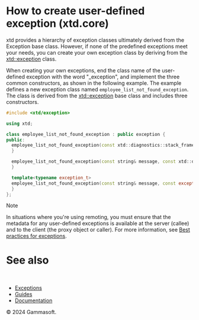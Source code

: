 # How to create user-defined exception (xtd.core)

xtd provides a hierarchy of exception classes ultimately derived from the Exception base class. 
However, if none of the predefined exceptions meet your needs, you can create your own exception class by deriving from the [xtd::exception](https://gammasoft71.github.io/xtd/reference_guides/latest/classxtd_1_1exception.html) class.

When creating your own exceptions, end the class name of the user-defined exception with the word "_exception", and implement the three common constructors, as shown in the following example. 
The example defines a new exception class named `employee_list_not_found_exception`. The class is derived from the [xtd::exception](https://gammasoft71.github.io/xtd/reference_guides/latest/classxtd_1_1exception.html) base class and includes three constructors.

```cpp
#include <xtd/exception>

using xtd;

class employee_list_not_found_exception : public exception {
public:
  employee_list_not_found_exception(const xtd::diagnostics::stack_frame& stack_frame = xtd::diagnostics::stack_frame::empty()) : exception {"The employee list does not exist."_t, stack_frame} {
  }

  employee_list_not_found_exception(const string& message, const xtd::diagnostics::stack_frame& stack_frame = xtd::diagnostics::stack_frame::empty()) : exception {message, stack_frame} {
  }

  template<typename exception_t>
  employee_list_not_found_exception(const string& message, const exception_t& inner, const xtd::diagnostics::stack_frame& stack_frame = xtd::diagnostics::stack_frame::empty()) : exception(message, inner, stack_frame) {
  }
};
```

> [!NOTE]
> In situations where you're using remoting, you must ensure that the metadata for any user-defined exceptions is available at the server (callee) and to the client (the proxy object or caller). 
> For more information, see [Best practices for exceptions](/docs/documentation/Guides/xtd.core/Exceptions/exceptions_best_practices).

# See also
​
* [Exceptions](/docs/documentation/Guides/xtd.core/Exceptions/overview)
* [Guides](/docs/documentation/Guides)
* [Documentation](/docs/documentation)

© 2024 Gammasoft.

[//]: # (https://learn.microsoft.com/en-us/dotnet/standard/exceptions/how-to-create-localized-exception-messages)
